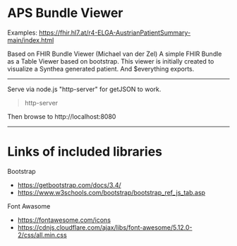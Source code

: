 
# APS Bundle Viewer

Examples: https://fhir.hl7.at/r4-ELGA-AustrianPatientSummary-main/index.html

Based on FHIR Bundle Viewer (Michael van der Zel)
A simple FHIR Bundle as a Table Viewer based on bootstrap.
This viewer is initially created to visualize a Synthea generated patient.
And $everything exports.


---------
Serve via node.js "http-server" for getJSON to work.
> http-server

Then browse to http://localhost:8080

----------
# Links of included libraries

Bootstrap
* https://getbootstrap.com/docs/3.4/
* https://www.w3schools.com/bootstrap/bootstrap_ref_js_tab.asp

Font Awasome
* https://fontawesome.com/icons
* https://cdnjs.cloudflare.com/ajax/libs/font-awesome/5.12.0-2/css/all.min.css
